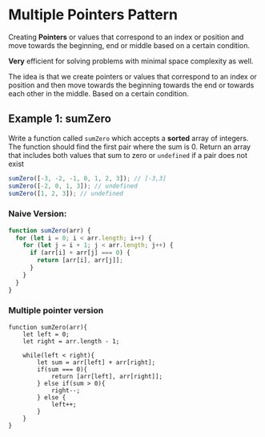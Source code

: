 # Multiple Pointers Pattern

Creating **Pointers** or values that correspond to an index or position and move towards the beginning, end or middle based on a certain condition.

**Very** efficient for solving problems with minimal space complexity as well.

The idea is that we create pointers or values that correspond to an index or position and then move towards the beginning towards the end or towards each other in the middle. Based on a certain condition.

## Example 1: sumZero

Write a function called `sumZero` which accepts a **sorted** array of integers. The function should find the first pair where the sum is 0. Return an array that includes both values that sum to zero or `undefined` if a pair does not exist

```jsx
sumZero([-3, -2, -1, 0, 1, 2, 3]); // [-3,3]
sumZero([-2, 0, 1, 3]); // undefined
sumZero([1, 2, 3]); // undefined
```

### Naive Version:

```javascript
function sumZero(arr) {
  for (let i = 0; i < arr.length; i++) {
    for (let j = i + 1; j < arr.length; j++) {
      if (arr[i] + arr[j] === 0) {
        return [arr[i], arr[j]];
      }
    }
  }
}
```

### Multiple pointer version

```
function sumZero(arr){
    let left = 0;
    let right = arr.length - 1;

    while(left < right){
        let sum = arr[left] + arr[right];
        if(sum === 0){
            return [arr[left], arr[right]];
        } else if(sum > 0){
            right--;
        } else {
            left++;
        }
    }
}
```
